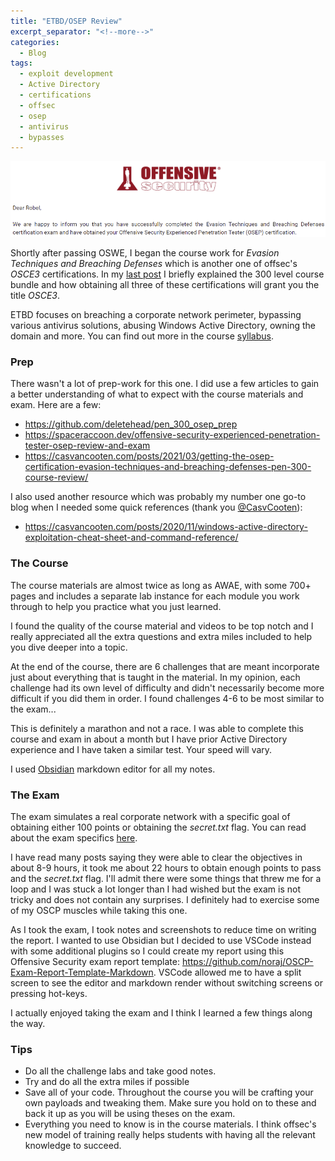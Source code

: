 ```yaml
---
title: "ETBD/OSEP Review"
excerpt_separator: "<!--more-->"
categories:
  - Blog
tags:
  - exploit development
  - Active Directory
  - certifications
  - offsec
  - osep
  - antivirus
  - bypasses
---
```


![image](https://github.com/x0rb3l/robelcampbell/blob/master/assets/images/osep_passing_email.png?raw=true)

Shortly after passing OSWE, I began the course work for *Evasion Techniques and Breaching Defenses* which is another one of offsec's *OSCE3* certifications. In my [last post](https://x0rb3l.github.io/robelcampbell/blog/AWAE_OSWE_Review/) I briefly explained the 300 level course bundle and how obtaining all three of these certifications will grant you the title *OSCE3*.

ETBD focuses on breaching a corporate network perimeter, bypassing various antivirus solutions, abusing Windows Active Directory, owning the domain and more. You can find out more in the course [syllabus](https://www.offensive-security.com/documentation/PEN300-Syllabus.pdf). 

### Prep
There wasn't a lot of prep-work for this one. I did use a few articles to gain a better understanding of what to expect with the course materials and exam. Here are a few:

- https://github.com/deletehead/pen_300_osep_prep
- https://spaceraccoon.dev/offensive-security-experienced-penetration-tester-osep-review-and-exam
- https://casvancooten.com/posts/2021/03/getting-the-osep-certification-evasion-techniques-and-breaching-defenses-pen-300-course-review/

I also used another resource which was probably my number one go-to blog when I needed some quick references (thank you [@CasvCooten](https://casvancooten.com/about/)):

- https://casvancooten.com/posts/2020/11/windows-active-directory-exploitation-cheat-sheet-and-command-reference/

### The Course
The course materials are almost twice as long as AWAE, with some 700+ pages and includes a separate lab instance for each module you work through to help you practice what you just learned. 

I found the quality of the course material and videos to be top notch and I really appreciated all the extra questions and extra miles included to help you dive deeper into a topic.

At the end of the course, there are 6 challenges that are meant incorporate just about everything that is taught in the material. In my opinion, each challenge had its own level of difficulty and didn't necessarily become more difficult if you did them in order. I found challenges 4-6 to be most similar to the exam...

This is definitely a marathon and not a race. I was able to complete this course and exam in about a month but I have prior Active Directory experience and I have taken a similar test. Your speed will vary.

I used [Obsidian](https://obsidian.md/) markdown editor for all my notes.

### The Exam
The exam simulates a real corporate network with a specific goal of obtaining either 100 points or obtaining the *secret.txt* flag. You can read about the exam specifics [here](https://help.offensive-security.com/hc/en-us/articles/360050293792).

I have read many posts saying they were able to clear the objectives in about 8-9 hours, it took me about 22 hours to obtain enough points to pass and the *secret.txt* flag. I'll admit there were some things that threw me for a loop and I was stuck a lot longer than I had wished but the exam is not tricky and does not contain any surprises. I definitely had to exercise some of my OSCP muscles while taking this one.

As I took the exam, I took notes and screenshots to reduce time on writing the report. I wanted to use Obsidian but I decided to use VSCode instead with some additional plugins so I could create my report using this Offensive Security exam report template: https://github.com/noraj/OSCP-Exam-Report-Template-Markdown. VSCode allowed me to have a split screen to see the editor and markdown render without switching screens or pressing hot-keys.

I actually enjoyed taking the exam and I think I learned a few things along the way. 

### Tips
- Do all the challenge labs and take good notes.
- Try and do all the extra miles if possible
- Save all of your code. Throughout the course you will be crafting your own payloads and tweaking them. Make sure you hold on to these and back it up as you will be using theses on the exam.
- Everything you need to know is in the course materials. I think offsec's new model of training really helps students with having all the relevant knowledge to succeed.  
